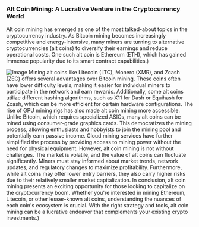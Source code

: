 ### Alt Coin Mining: A Lucrative Venture in the Cryptocurrency World
Alt coin mining has emerged as one of the most talked-about topics in the cryptocurrency industry. As Bitcoin mining becomes increasingly competitive and energy-intensive, many miners are turning to alternative cryptocurrencies (alt coins) to diversify their earnings and reduce operational costs. One such alt coin is Ethereum (ETH), which has gained immense popularity due to its smart contract capabilities.)

![Image](https://github.com/user-attachments/assets/d7419ec9-dc67-403f-bf28-8faea5f1f74f)
Mining alt coins like Litecoin (LTC), Monero (XMR), and Zcash (ZEC) offers several advantages over Bitcoin mining. These coins often have lower difficulty levels, making it easier for individual miners to participate in the network and earn rewards. Additionally, some alt coins utilize different hashing algorithms, such as X11 for Dash or Equihash for Zcash, which can be more efficient for certain hardware configurations.
The rise of GPU mining rigs has also made alt coin mining more accessible. Unlike Bitcoin, which requires specialized ASICs, many alt coins can be mined using consumer-grade graphics cards. This democratizes the mining process, allowing enthusiasts and hobbyists to join the mining pool and potentially earn passive income. Cloud mining services have further simplified the process by providing access to mining power without the need for physical equipment.
However, alt coin mining is not without challenges. The market is volatile, and the value of alt coins can fluctuate significantly. Miners must stay informed about market trends, network updates, and regulatory changes to maximize profitability. Furthermore, while alt coins may offer lower entry barriers, they also carry higher risks due to their relatively smaller market capitalization.
In conclusion, alt coin mining presents an exciting opportunity for those looking to capitalize on the cryptocurrency boom. Whether you're interested in mining Ethereum, Litecoin, or other lesser-known alt coins, understanding the nuances of each coin's ecosystem is crucial. With the right strategy and tools, alt coin mining can be a lucrative endeavor that complements your existing crypto investments.)

